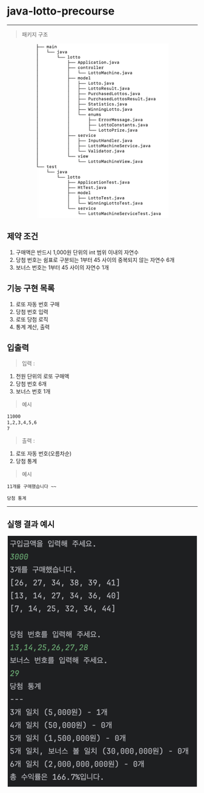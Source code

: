 # java-lotto-precourse

--- 
> 패키지 구조
<p align="center">
    <img src="img/package.png" alt="package.png" width="350px">
</p>

## 제약 조건
1. 구매액은 반드시 1,000원 단위의 int 범위 이내의 자연수
2. 당첨 번호는 쉼표로 구분되는 1부터 45 사이의 중복되지 않는 자연수 6개
3. 보너스 번호는 1부터 45 사이의 자연수 1개

## 기능 구현 목록
1. 로또 자동 번호 구매
2. 당첨 번호 입력
3. 로또 당첨 로직
4. 통계 계산, 출력

## 입출력
> 입력 :

1. 천원 단위의 로또 구매액
2. 당첨 번호 6개
3. 보너스 번호 1개

> 예시
```
11000
1,2,3,4,5,6
7
```

> 출력 :

1. 로또 자동 번호(오름차순)
2. 당첨 통계 

> 예시
```
11개를 구매했습니다 ~~
```
```
당첨 통계
```

---

## 실행 결과 예시
<p align="center">
    <img src="img/LottoResult.png" alt="LottoResult.png" width="500px">
</p>
